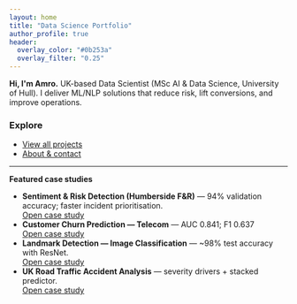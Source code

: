 ```yaml
---
layout: home
title: "Data Science Portfolio"
author_profile: true
header:
  overlay_color: "#0b253a"
  overlay_filter: "0.25"
---
```




<div class="notice--primary">
<strong>Hi, I'm Amro.</strong> UK-based Data Scientist (MSc AI & Data Science, University of Hull).
I deliver ML/NLP solutions that reduce risk, lift conversions, and improve operations.
</div>

### Explore
- <a class="btn btn--primary" href="/Amro_Portfolio/projects/">View all projects</a>
- <a class="btn" href="/Amro_Portfolio/about/">About & contact</a>

---

**Featured case studies**

- **Sentiment & Risk Detection (Humberside F&R)** — 94% validation accuracy; faster incident prioritisation.  
  <a class="btn btn--small" href="/Amro_Portfolio/projects/social-media/">Open case study</a><br>
- **Customer Churn Prediction — Telecom** — AUC 0.841; F1 0.637  
  <a class="btn btn--small" href="{{ '/projects/customer-churn/' | relative_url }}">Open case study</a><br>
- **Landmark Detection — Image Classification** — ~98% test accuracy with ResNet.  
  <a class="btn btn--small" href="/Amro_Portfolio/projects/landmark-detection/">Open case study</a><br>
- **UK Road Traffic Accident Analysis** — severity drivers + stacked predictor.  
  <a class="btn btn--small" href="/Amro_Portfolio/projects/uk-accidents/">Open case study</a>
  
